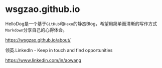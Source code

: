 wsgzao.github.io
================

HelloDog是一个基于`GitHub`和`Hexo`的静态Blog，希望用简单而清晰的写作方式`Markdown`分享自己的心得体会。

https://wsgzao.github.io/about/

领英.LinkedIn - Keep in touch and find opportunities

https://www.linkedin.com/in/aowang
